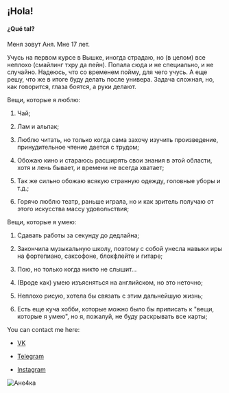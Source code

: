 ## ¡Hola! ##

#### ¿Qué tal? ####

Меня зовут Аня. Мне 17 лет.

Учусь на первом курсе в Вышке, иногда страдаю, но (в целом) все неплохо (смайлинг тхру да пейн). Попала сюда и не специально, и не случайно. Надеюсь, что со временем пойму, для чего учусь. А еще решу, что же в итоге буду делать после универа. Задача сложная, но, как говорится, глаза боятся, а руки делают.

Вещи, которые я люблю: 

1. Чай;

2. Лам и альпак;

3. Люблю читать, но только когда сама захочу изучить произведение, принудительное чтение дается с трудом;

4. Обожаю кино и стараюсь расширять свои знания в этой области, хотя и лень бывает, и времени не всегда хватает;

5. Так же сильно обожаю всякую странную одежду, головные уборы и т.д.;

6. Горячо люблю театр, раньше играла, но и как зритель получаю от этого искусства массу удовольствия;

Вещи, которые я умею: 

1. Сдавать работы за секунду до дедлайна; 

2. Закончила музыкальную школу, поэтому с собой унесла навыки иры на фортепиано, саксофоне, блокфлейте и гитаре;

3. Пою, но только когда никто не слышит...

4. (Вроде как) умею изъясняться на английском, но это неточно;

5. Неплохо рисую, хотела бы связать с этим дальнейшую жизнь; 

6. Есть еще куча хобби, которые можно было бы приписать к "вещи, которые я умею", но я, пожалуй, не буду раскрывать все карты;

You can contact me here: 

- [VK](https://vk.com/ann_lp_00)

- [Telegram](https://t.me/ann_lp)

- [Instagram](ann_lp_00)

![Ане4ка](https://pp.userapi.com/c638023/v638023010/5242e/9JgCFIOY-hE.jpg)

